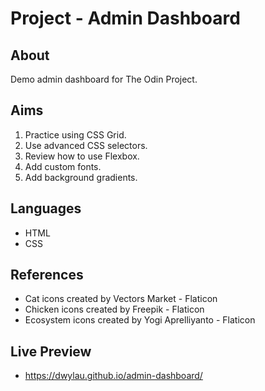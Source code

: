 # Project - Admin Dashboard

## About

Demo admin dashboard for The Odin Project.

## Aims

1. Practice using CSS Grid.
2. Use advanced CSS selectors.
3. Review how to use Flexbox.
4. Add custom fonts.
5. Add background gradients.

## Languages

* HTML
* CSS

## References

* Cat icons created by Vectors Market - Flaticon
* Chicken icons created by Freepik - Flaticon
* Ecosystem icons created by Yogi Aprelliyanto - Flaticon

## Live Preview

* https://dwylau.github.io/admin-dashboard/